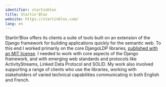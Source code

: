 ```yaml
---
identifier: startinblox
title: Startin'Blox
website: https://startinblox.com/
lang: en
---
```

Startin’Blox offers its clients a suite of tools built on an extension of the Django framework for building applications quickly for the semantic web. To this end I worked primarily on the core DjangoLDP libraries, <a href="https://git.startinblox.com/djangoldp-packages" target="_blank">published with an MIT license</a>. I needed to work with core aspects of the Django framework, and with emerging web standards and protocols like ActivityStreams, Linked Data Protocol and SOLID. My work also involved supporting a range of clients who use the libraries, working with stakeholders of varied technical capabilities communicating in both English and French.